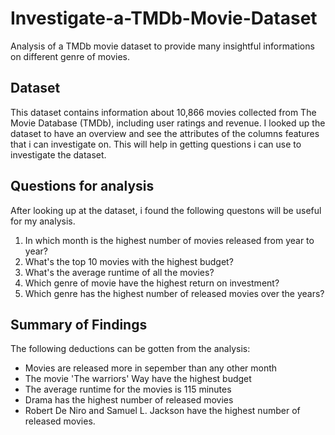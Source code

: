 # Investigate-a-TMDb-Movie-Dataset
Analysis of a TMDb movie dataset to provide many insightful informations on different genre of movies.
## Dataset
This dataset contains information about 10,866 movies collected from The Movie Database (TMDb), including user ratings and revenue. I looked up the dataset to have an overview and see the attributes of the columns features that i can investigate on. This will help in getting questions i can use to investigate the dataset.
## Questions for analysis
After looking up at the dataset, i found the following questons will be useful for my analysis.
1. In which month is the highest number of movies released from year to year?
2. What's the top 10 movies with the highest budget?
3. What's the average runtime of all the movies?
4. Which genre of movie have the highest return on investment?
5. Which genre has the highest number of released movies over the years?
## Summary of Findings
The following deductions can be gotten from the analysis:
* Movies are released more in sepember than any other month
* The movie 'The warriors' Way have the highest budget
* The average runtime for the movies is 115 minutes
* Drama has the highest number of released movies
* Robert De Niro and Samuel L. Jackson have the highest number of released movies.
